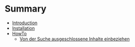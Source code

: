 # Summary

* [Introduction](README.md)
* [Installation](documentation/installation.md)
* [HowTo](documentation/HowTo/Einstellungen.md)
   * [Von der Suche ausgeschlossene Inhalte einbeziehen](2.1.1.md)

